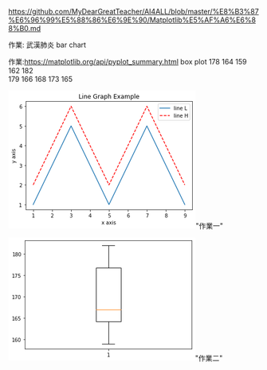 https://github.com/MyDearGreatTeacher/AI4ALL/blob/master/%E8%B3%87%E6%96%99%E5%88%86%E6%9E%90/Matplotlib%E5%AF%A6%E6%88%B0.md

作業: 武漢肺炎 bar chart

作業:https://matplotlib.org/api/pyplot_summary.html box plot
             178   164  159  162  182  
             179   166  168  173  165 


![作業一](0319作業一.png)"作業一" 

![作業二](0319作業二.png)"作業二"
